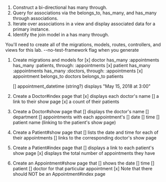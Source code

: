 1.	Construct a bi-directional has many through.
2.	Query for associations via the belongs_to, has_many, and has_many through associations.
3.	Iterate over associations in a view and display associated data for a primary instance.
4.	Identify the join model in a has many through.


You'll need to create all of the migrations, models, routes, controllers, and views for this lab.
--no-test-framework flag when you generate 

1.	Create migrations and models for 
	[x] doctor
		has_many :appointments
		has_many :patients, through: :appointments
	[x] patient
		has_many :appointments
		has_many :doctors, through: :appointments
	[x] appointment
		belongs_to doctors
		belongs_to patients

	[]	appointment_datetime (string?) displays "May 15, 2018 at 3:00"

2. 	Create a Doctor#index page that 
	 [x] displays each doctor's name
	 []	a link to their show page
	 [x]	a count of their patients

3.	Create a Doctor#show page that 
	 []	displays the doctor's name
	 []	department
	 []	appointments with each appointment's 
		[]	date
		[]	time
		[]	patient name (linking to the patient's show page)


4.	Create a Patient#show page that 
	 []	lists the date and time for each of their appointments 
	 []	links to the corresponding doctor's show page


5.	Create a Patient#index page that 
	 []	displays a link to each patient's show page 
	 [x]	displays the total number of appointments they have

6.	Create an Appointment#show page that 
	[]	shows the date
	[]	time
	[]	patient
	[]	doctor for that particular appointment
	[x]	Note that there should NOT be an Appointment#index page
